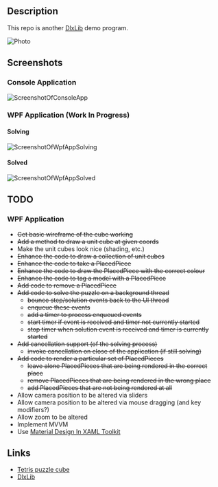 
## Description

This repo is another [DlxLib](https://github.com/taylorjg/DlxLib) demo program.

![Photo](https://raw.github.com/taylorjg/TetrisCubeDlx/master/Images/Photo.jpg)

## Screenshots

### Console Application

![ScreenshotOfConsoleApp](https://raw.github.com/taylorjg/TetrisCubeDlx/master/Images/ScreenshotOfConsoleApp.png)

### WPF Application (Work In Progress)

#### Solving

![ScreenshotOfWpfAppSolving](https://raw.github.com/taylorjg/TetrisCubeDlx/master/Images/ScreenshotOfWpfAppSolving.png)

#### Solved

![ScreenshotOfWpfAppSolved](https://raw.github.com/taylorjg/TetrisCubeDlx/master/Images/ScreenshotOfWpfAppSolved.png)

## TODO

### WPF Application

* ~~Get basic wireframe of the cube working~~
* ~~Add a method to draw a unit cube at given coords~~
* Make the unit cubes look nice (shading, etc.)
* ~~Enhance the code to draw a collection of unit cubes~~
* ~~Enhance the code to take a PlacedPiece~~
* ~~Enhance the code to draw the PlacedPiece with the correct colour~~
* ~~Enhance the code to tag a model with a PlacedPiece~~
* ~~Add code to remove a PlacedPiece~~
* ~~Add code to solve the puzzle on a background thread~~
    * ~~bounce step/solution events back to the UI thread~~
    * ~~enqueue these events~~
    * ~~add a timer to process enqueued events~~
    * ~~start timer if event is received and timer not currently started~~
    * ~~stop timer when solution event is received and timer is currently started~~
* ~~Add cancellation support (of the solving process)~~
    * ~~invoke cancellation on close of the application (if still solving)~~
* ~~Add code to render a particular set of PlacedPieces~~
    * ~~leave alone PlacedPieces that are being rendered in the correct place~~
    * ~~remove PlacedPieces that are being rendered in the wrong place~~
    * ~~add PlacedPieces that are not being rendered at all~~
* Allow camera position to be altered via sliders
* Allow camera position to be altered via mouse dragging (and key modifiers?)
* Allow zoom to be altered
* Implement MVVM
* Use [Material Design In XAML Toolkit](http://materialdesigninxaml.net/)

## Links

* [Tetris puzzle cube](http://www.debenhams.com/webapp/wcs/stores/servlet/prod_10701_10001_106010560399_-1)
* [DlxLib](https://github.com/taylorjg/DlxLib)
